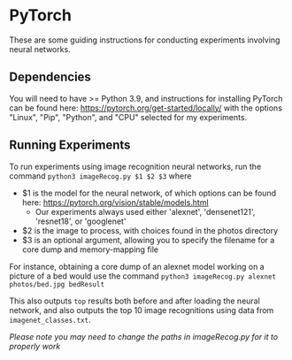 # PyTorch

These are some guiding instructions for conducting experiments involving neural networks.  

## Dependencies
You will need to have >= Python 3.9, and instructions for installing PyTorch can be found here: https://pytorch.org/get-started/locally/ with the options "Linux", "Pip", "Python", and "CPU" selected for my experiments.  

## Running Experiments
To run experiments using image recognition neural networks, run the command `python3 imageRecog.py $1 $2 $3` where  
* $1 is the model for the neural network, of which options can be found here: https://pytorch.org/vision/stable/models.html  
  * Our experiments always used either 'alexnet', 'densenet121', 'resnet18', or 'googlenet'
* $2 is the image to process, with choices found in the photos directory  
* $3 is an optional argument, allowing you to specify the filename for a core dump and memory-mapping file

For instance, obtaining a core dump of an alexnet model working on a picture of a bed would use the command `python3 imageRecog.py alexnet photos/bed.jpg bedResult`  

This also outputs `top` results both before and after loading the neural network, and also outputs the top 10 image recognitions using data from `imagenet_classes.txt`.

*Please note you may need to change the paths in imageRecog.py for it to properly work*